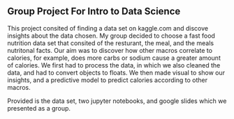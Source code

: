 ## Group Project For Intro to Data Science
This project consited of finding a data set on kaggle.com and discove insights about the data chosen. My group decided to choose a fast food nutrition data set that consited of 
the resturant, the meal, and the meals nutritonal facts. Our aim was to discover how other macros correlate to calories, for example, does more carbs or sodium cause a greater
amount of calories. We first had to process the data, in which we also cleaned the data, and had to convert objects to floats. We then made visual to show our insights, and a 
predictive model to predict calories according to other macros. 

Provided is the data set, two jupyter notebooks, and google slides which we presented as a group.
